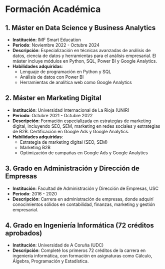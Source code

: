# Formación Académica

## 1. Máster en Data Science y Business Analytics

- **Institución**: IMF Smart Education
- **Período**: Noviembre 2022 - Octubre 2024
- **Descripción**: Especialización en técnicas avanzadas de análisis de datos, ciencia de datos y herramientas para el análisis empresarial. El máster incluye módulos en Python, SQL, Power BI y Google Analytics.
- **Habilidades adquiridas**:
  - Lenguaje de programación en Python y SQL
  - Análisis de datos con Power BI
  - Herramientas de analítica web como Google Analytics

## 2. Máster en Marketing Digital

- **Institución**: Universidad Internacional de La Rioja (UNIR)
- **Período**: Octubre 2021 - Octubre 2022
- **Descripción**: Formación especializada en estrategias de marketing digital, incluyendo SEO, SEM, marketing en redes sociales y estrategias de B2B. Certificación en Google Ads y Google Analytics.
- **Habilidades adquiridas**:
  - Estrategia de marketing digital (SEO, SEM)
  - Marketing B2B
  - Optimización de campañas en Google Ads y Google Analytics

## 3. Grado en Administración y Dirección de Empresas

- **Institución**: Facultad de Administración y Dirección de Empresas, USC
- **Período**: 2016 - 2020
- **Descripción**: Carrera en administración de empresas, donde adquirí conocimientos sólidos en contabilidad, finanzas, marketing y gestión empresarial.

## 4. Grado en Ingeniería Informática (72 créditos aprobados)

- **Institución**: Universidad de A Coruña (UDC)
- **Descripción**: Completé los primeros 72 créditos de la carrera en ingeniería informática, con formación en asignaturas como Cálculo, Álgebra, Programación y Estadística.
